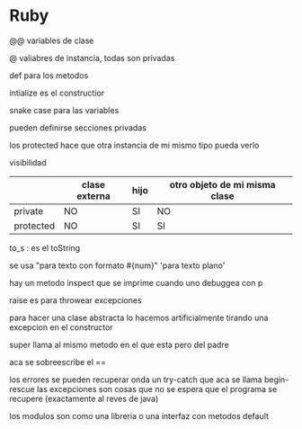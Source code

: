 # Ruby

@@ variables de clase

@ valiabres de instancia, todas son privadas

def para los metodos

intialize es el constructior

snake case para las variables

pueden definirse secciones privadas

los protected hace que otra instancia de mi mismo tipo pueda verlo

visibilidad

|           | clase externa | hijo | otro objeto de mi misma clase |
|-----------|---------------|------|-------------------------------|
| private   | NO            | SI   | NO                            |
| protected | NO            | SI   | SI                            |

to_s : es el toString 

se usa "para texto con formato #{num}" 'para texto plano'

hay un metodo inspect que se imprime cuando uno debuggea con p

raise es para throwear excepciones

para hacer una clase abstracta lo hacemos artificialmente tirando una excepcion en 
el constructor

super llama al mismo metodo en el que esta pero del padre

aca se sobreescribe el ==

los errores se pueden recuperar onda un try-catch que aca se llama begin-rescue
las excepciones son cosas que no se espera que el programa se recupere
(exactamente al reves de java)

los modulos son como una libreria o una interfaz con metodos default
